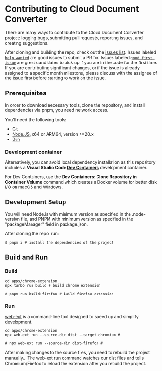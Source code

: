 # Contributing to Cloud Document Converter

There are many ways to contribute to the Cloud Document Converter project: logging bugs, submitting pull requests, reporting issues, and creating suggestions.

After cloning and building the repo, check out the [issues list](https://github.com/whale4113/cloud-document-converter/issues). Issues labeled [`help wanted`](https://github.com/whale4113/cloud-document-converter/issues?q=is:issue+is:open+label:%22help+wanted%22+) are good issues to submit a PR for. Issues labeled [`good first issue`](https://github.com/whale4113/cloud-document-converter/issues?q=is:issue+is:open+label:%22good+first+issue%22+) are great candidates to pick up if you are in the code for the first time. If you are contributing significant changes, or if the issue is already assigned to a specific month milestone, please discuss with the assignee of the issue first before starting to work on the issue.

## Prerequisites

In order to download necessary tools, clone the repository, and install dependencies via pnpm, you need network access.

You'll need the following tools:

- [Git](https://git-scm.com/)
- [Node.JS](https://nodejs.org/en/download/prebuilt-binaries), x64 or ARM64, version >=20.x
- [Bun](https://bun.sh/)

### Development container

Alternatively, you can avoid local dependency installation as this repository includes a **Visual Studio Code [Dev Containers](https://code.visualstudio.com/docs/devcontainers/containers)** development container.

For Dev Containers, use the **Dev Containers: Clone Repository in Container Volume** command which creates a Docker volume for better disk I/O on macOS and Windows.

## Development Setup

You will need Node.js with minimum version as specified in the .node-version file, and PNPM with minimum version as specified in the "packageManager" field in package.json.

After cloning the repo, run:

```shell
$ pnpm i # install the dependencies of the project
```

## Build and Run

### Build

```shell
cd apps/chrome-extension
npx turbo run build # build chrome extension

# pnpm run build:firefox # build firefox extension
```

### Run

[web-ext](https://extensionworkshop.com/documentation/develop/getting-started-with-web-ext/#test-and-degug-an-extention) is a command-line tool designed to speed up and simplify development. 

```shell
cd apps/chrome-extension
npx web-ext run --source-dir dist --target chromium # 

# npx web-ext run --source-dir dist-firefox # 
```

After making changes to the source files, you need to rebuild the project manually。The web-ext run command watches our dist files and tells Chromium/Firefox to reload the extension after you rebuild the project. 